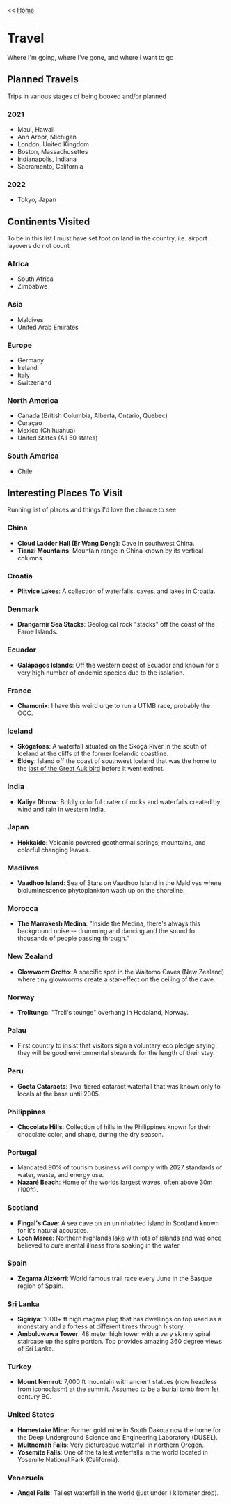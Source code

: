 << [Home](https://github.com/dubrie/public)

# Travel
Where I'm going, where I've gone, and where I want to go

## Planned Travels  
Trips in various stages of being booked and/or planned

### 2021
- Maui, Hawaii
- Ann Arbor, Michigan
- London, United Kingdom
- Boston, Massachusettes
- Indianapolis, Indiana
- Sacramento, California

### 2022
- Tokyo, Japan

## Continents Visited
To be in this list I must have set foot on land in the country, i.e. airport layovers do not count

### Africa
- South Africa
- Zimbabwe  

### Asia
- Maldives
- United Arab Emirates

### Europe
- Germany
- Ireland
- Italy
- Switzerland

### North America
- Canada (British Columbia, Alberta, Ontario, Quebec) 
- Curaçao  
- Mexico (Chihuahua)
- United States (All 50 states)

### South America
- Chile

## Interesting Places To Visit
Running list of places and things I'd love the chance to see

### China
- __Cloud Ladder Hall (Er Wang Dong)__: Cave in southwest China.  
- __Tianzi Mountains__: Mountain range in China known by its vertical columns.

### Croatia
- __Plitvice Lakes__: A collection of waterfalls, caves, and lakes in Croatia.

### Denmark
- __Drangarnir Sea Stacks__: Geological rock "stacks" off the coast of the Faroe Islands.  

### Ecuador
- __Galápagos Islands__: Off the western coast of Ecuador and known for a very high number of endemic species due to the isolation.

### France
- __Chamonix__: I have this weird urge to run a UTMB race, probably the OCC.

### Iceland
- __Skógafoss__: A waterfall situated on the Skógá River in the south of Iceland at the cliffs of the former Icelandic coastline.  
- __Eldey__: Island off the coast of southwest Iceland that was the home to the [last of the Great Auk bird](https://en.wikipedia.org/wiki/Eldey#The_last_of_the_Great_Auk) before it went extinct.

### India
- __Kaliya Dhrow__: Boldly colorful crater of rocks and waterfalls created by wind and rain in western India.

### Japan
- __Hokkaido__: Volcanic powered geothermal springs, mountains, and colorful changing leaves.

### Madlives
- __Vaadhoo Island__: Sea of Stars on Vaadhoo Island in the Maldives where bioluminescence phytoplankton wash up on the shoreline.

### Morocca
- __The Marrakesh Medina__: "Inside the Medina, there's always this background noise -- drumming and dancing and the sound fo thousands of people passing through." 

### New Zealand
- __Glowworm Grotto__: A specific spot in the Waitomo Caves (New Zealand) where tiny glowworms create a star-effect on the ceiling of the cave.

### Norway
- __Trolltunga__: "Troll's tounge" overhang in Hodaland, Norway.

### Palau
- First country to insist that visitors sign a voluntary eco pledge saying they will be good environmental stewards for the length of their stay.

### Peru
- __Gocta Cataracts__: Two-tiered cataract waterfall that was known only to locals at the base until 2005.

### Philippines
- __Chocolate Hills__: Collection of hills in the Philippines known for their chocolate color, and shape, during the dry season.

### Portugal
- Mandated 90% of tourism business will comply with 2027 standards of water, waste, and energy use. 
- __Nazaré Beach__: Home of the worlds largest waves, often above 30m (100ft).

### Scotland
- __Fingal's Cave__: A sea cave on an uninhabited island in Scotland known for it's natural acoustics.
- __Loch Maree__: Northern highlands lake with lots of islands and was once believed to cure mental illness from soaking in the water.

### Spain
- __Zegama Aizkorri__: World famous trail race every June in the Basque region of Spain. 

### Sri Lanka
- __Sigiriya__: 1000+ ft high magma plug that has dwellings on top used as a monestary and a fortess at different times through history.
- __Ambuluwawa Tower__: 48 meter high tower with a very skinny spiral staircase up the spire portion. Top provides amazing 360 degree views of Sri Lanka.

### Turkey
- __Mount Nemrut__: 7,000 ft mountain with ancient statues (now headless from iconoclasm) at the summit. Assumed to be a burial tomb from 1st century BC.

### United States
- __Homestake Mine__: Former gold mine in South Dakota now the home for the Deep Underground Science and Engineering Laboratory (DUSEL).
- __Multnomah Falls__: Very picturesque waterfall in northern Oregon.
- __Yosemite Falls__: One of the tallest waterfalls in the world located in Yosemite National Park (California). 

### Venezuela
- __Angel Falls__: Tallest waterfall in the world (just under 1 kilometer drop).
